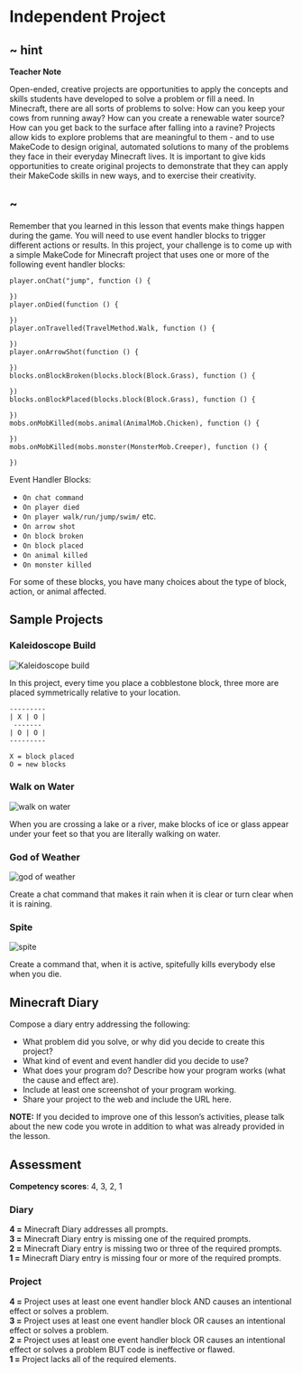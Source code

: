 # Independent Project

## ~ hint

**Teacher Note**

Open-ended, creative projects are opportunities to apply the concepts and skills students have developed to solve a problem or fill a need. In Minecraft, there are all sorts of problems to solve: How can you keep your cows from running away? How can you create a renewable water source? How can you get back to the surface after falling into a ravine? Projects allow kids to explore problems that are meaningful to them - and to use MakeCode to design original, automated solutions to many of the problems they face in their everyday Minecraft lives. It is important to give kids opportunities to create original projects to demonstrate that they can apply their MakeCode skills in new ways, and to exercise their creativity.

## ~

Remember that you learned in this lesson that events make things happen during the game. You will need to use event handler blocks to trigger different actions or results. In this project, your challenge is to come up with a simple MakeCode for Minecraft project that uses one or more of the following event handler blocks:

```blocks
player.onChat("jump", function () {

})
player.onDied(function () {

})
player.onTravelled(TravelMethod.Walk, function () {

})
player.onArrowShot(function () {

})
blocks.onBlockBroken(blocks.block(Block.Grass), function () {

})
blocks.onBlockPlaced(blocks.block(Block.Grass), function () {

})
mobs.onMobKilled(mobs.animal(AnimalMob.Chicken), function () {

})
mobs.onMobKilled(mobs.monster(MonsterMob.Creeper), function () {

})
```

Event Handler Blocks:

* `On chat command`
* `On player died`
* `On player walk/run/jump/swim/` etc.
* `On arrow shot`
* `On block broken`
* `On block placed`
* `On animal killed`
* `On monster killed`

For some of these blocks, you have many choices about the type of block, action, or animal affected.

## Sample Projects

### Kaleidoscope Build

![Kaleidoscope build](/static/courses/csintro/events/kaleidoscope-build.jpg)

In this project, every time you place a cobblestone block, three more are placed symmetrically relative to your location.

    ---------
    | X | O |
     -------
    | O | O |
    ---------   
    
    X = block placed
    O = new blocks
    

### Walk on Water

![walk on water](/static/courses/csintro/events/walk-on-water.jpg)

When you are crossing a lake or a river, make blocks of ice or glass appear under your feet so that you are literally walking on water.

### God of Weather

![god of weather](/static/courses/csintro/events/god-of-weather.jpg)

Create a chat command that makes it rain when it is clear or turn clear when it is raining.

### Spite

![spite](/static/courses/csintro/events/spite.jpg)

Create a command that, when it is active, spitefully kills everybody else when you die.

## Minecraft Diary

Compose a diary entry addressing the following:

* What problem did you solve, or why did you decide to create this project?
* What kind of event and event handler did you decide to use? 
* What does your program do? Describe how your program works (what the cause and effect are).
* Include at least one screenshot of your program working.
* Share your project to the web and include the URL here.

**NOTE:** If you decided to improve one of this lesson’s activities, please talk about the new code you wrote in addition to what was already provided in the lesson.

## Assessment

**Competency scores**: 4, 3, 2, 1

### Diary

**4 =** Minecraft Diary addresses all prompts.  
**3 =** Minecraft Diary entry is missing one of the required prompts.  
**2 =** Minecraft Diary entry is missing two or three of the required prompts.  
**1 =** Minecraft Diary entry is missing four or more of the required prompts.

### Project

**4 =** Project uses at least one event handler block AND causes an intentional effect or solves a problem.   
**3 =** Project uses at least one event handler block OR causes an intentional effect or solves a problem.  
**2 =** Project uses at least one event handler block OR causes an intentional effect or solves a problem BUT code is ineffective or flawed.  
**1 =** Project lacks all of the required elements.